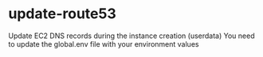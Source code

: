 # update-route53
Update EC2 DNS records during the instance creation (userdata)
You need to update the global.env file with your environment values
